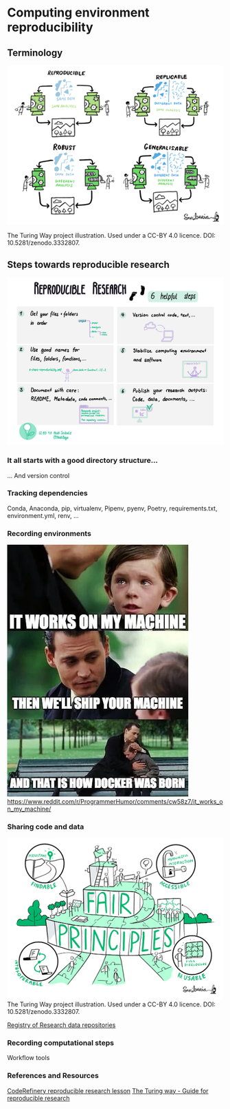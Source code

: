 # Computing environment reproducibility 

## Terminology

![](img/reproducible-definition-grid.svg)

The Turing Way project illustration. Used under a CC-BY 4.0 licence. DOI: 10.5281/zenodo.3332807.

## Steps towards reproducible research

![](img/reproducible-research.jpg)

### It all starts with a good directory structure...

... And version control

### Tracking dependencies

Conda, Anaconda, pip, virtualenv, Pipenv, pyenv, Poetry, requirements.txt, environment.yml, renv, ...


### Recording environments

![](img/docker_meme.webp)
https://www.reddit.com/r/ProgrammerHumor/comments/cw58z7/it_works_on_my_machine/

### Sharing code and data

![](img/8-fair-principles.jpg)
The Turing Way project illustration. Used under a CC-BY 4.0 licence. DOI: 10.5281/zenodo.3332807.

[Registry of Research data repositories](https://www.re3data.org)


### Recording computational steps

Workflow tools

### References and Resources

[CodeRefinery reproducible research lesson](https://coderefinery.github.io/reproducible-research/)
[The Turing way - Guide for reproducible research](https://coderefinery.github.io/reproducible-research/)

